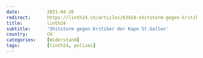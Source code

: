 ```yaml
---
date:          2021-04-26
redirect:      https://linth24.ch/articles/63418-shitstorm-gegen-kritiker-der-kapo-st-gallen
title:         linth24
subtitle:      'Shitstorm gegen Kritiker der Kapo St.Gallen'
country:       CH
categories:    [Widerstand]
tags:          [linth24, polizei]
---
```

